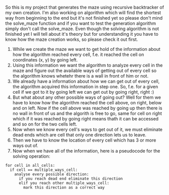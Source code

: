 So this is my project that generates the maze using recursive backtracker of my own creation. I'm also working on algorithm which will find the shortest way from beginning to the end but it's not finished yet so please don't mind the solve_maze function and if you want to test the generation algorithm simply don't call the solve_maze.
Even though the solving algorithm is not finished yet I will tell about it's theory but for understanding it you have to know how the maze creation works, so please check it out first.
1. While we create the maze we want to get hold of the information about how the algorithm reached every cell, f.e. it reached the cell on coordinates (x, y) by going left.
2. Using this information we want the algorithm to analyze every cell in the maze and figure out the available ways of getting out of every cell so the algorithm knows whetehr there is a wall in front of him or not.
3. We already have a information about how we can get out of every cell, the algorithm acquired this information in step one. So, f.e. for a given cell if we got to it by going left we can get out by going right, right :)
4. But what about any other possible ways of going out? Well for them we have to know how the algorithm reached the cell above, on right, below and on left. Now if the cell above was reached by going up then there is no wall in front of us and the algorith is free to go, same for cell on right which if it was reached by going right means thath it can be accessed and so on for the two cells left.
5. Now when we know every cell's ways to get out of it, we must eliminate dead ends which are cell that only one direction lets us to leave.
6. Then we have to know the location of every cell which has 3 or more ways out of.
7. Now when we have all of the information, here is a pseudocode for the solving operation:

```
for cell in all_cells:
  if cell == multiple_ways_cell:
    analyse every possible direction:
      if you reach dead end eliminate this direction
      elif you reach other multiple_ways_cell:
        mark this direction as a correct way
```   
